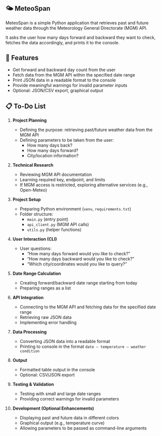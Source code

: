 ## 🌤️ MeteoSpan

MeteoSpan is a simple Python application that retrieves past and future weather data through the Meteorology General Directorate (MGM) API.  

It asks the user how many days forward and backward they want to check, fetches the data accordingly, and prints it to the console.  

## 🚀 Features

- Get forward and backward day count from the user  
- Fetch data from the MGM API within the specified date range  
- Print JSON data in a readable format to the console  
- Provide meaningful warnings for invalid parameter inputs  
- Optional: JSON/CSV export, graphical output  

## 📋 To-Do List

1. **Project Planning**  
   - Defining the purpose: retrieving past/future weather data from the MGM API  
   - Defining parameters to be taken from the user:  
     - How many days back?  
     - How many days forward?  
     - City/location information?  

2. **Technical Research**  
   - Reviewing MGM API documentation  
   - Learning required key, endpoint, and limits  
   - If MGM access is restricted, exploring alternative services (e.g., Open-Meteo)  

3. **Project Setup**  
   - Preparing Python environment (`venv`, `requirements.txt`)  
   - Folder structure:  
     - `main.py` (entry point)  
     - `api_client.py` (MGM API calls)  
     - `utils.py` (helper functions)  

4. **User Interaction (CLI)**  
   - User questions:  
     - “How many days forward would you like to check?”  
     - “How many days backward would you like to check?”  
     - “Which city/coordinates would you like to query?”  

5. **Date Range Calculation**  
   - Creating forward/backward date range starting from today  
   - Preparing ranges as a list  

6. **API Integration**  
   - Connecting to the MGM API and fetching data for the specified date range  
   - Retrieving raw JSON data  
   - Implementing error handling  

7. **Data Processing**  
   - Converting JSON data into a readable format  
   - Printing to console in the format `date – temperature – weather condition`  

8. **Output**  
   - Formatted table output in the console  
   - Optional: CSV/JSON export  

9. **Testing & Validation**  
   - Testing with small and large date ranges  
   - Providing correct warnings for invalid parameters  

10. **Development (Optional Enhancements)**  
    - Displaying past and future data in different colors  
    - Graphical output (e.g., temperature curve)  
    - Allowing parameters to be passed as command-line arguments  
